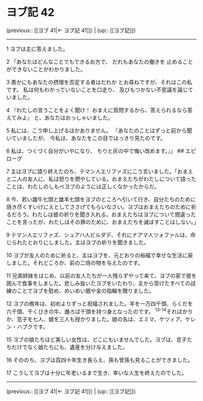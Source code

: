 # ヨブ記 42

(previous:: [[ヨブ 41|← ヨブ記 41]]) | (up:: [[ヨブ記]])

***


1 ヨブは主に答えました。 

2 「あなたはどんなことでもできるお方で、 だれもあなたの働きを 止めることができないことがわかりました。 

3 愚かにもあなたの摂理を否定する者はだれか とお尋ねですが、それはこの私です。 私は何もわかっていないことを口走り、 及びもつかない不思議を論じていました。 

4 『わたしの言うことをよく聞け！ おまえに質問するから、答えられるなら答えてみよ』 と、あなたはおっしゃいました。 

5 私には、こう申し上げるほかありません。 『あなたのことはずっと前から聞いていましたが、 今私は、あなたをこの目ではっきり見たのです。 

6 私は、つくづく自分がいやになり、 ちりと灰の中で悔い改めます。』」 ## エピローグ 

7 主はヨブに語り終えたのち、テマン人エリファズにこう言いました。「おまえと二人の友人に、私は怒りを燃やしている。おまえたちがわたしについて語ったことは、わたしのしもべヨブのようには正しくなかったからだ。 

8 今、若い雄牛七頭と雄羊七頭をヨブのところへ引いて行き、自分たちのために焼き尽くすいけにえとしてささげてもらいなさい。ヨブはおまえたちのために祈るだろう。わたしは彼の祈りを聞き入れる。おまえたちはヨブについて間違ったことを言ったが、わたしはその罪のために、おまえたちを滅ぼすことはしない。」 

9 テマン人エリファズ、シュアハ人ビルダデ、それにナアマ人ツォファルは、命じられたとおりにしました。主はヨブの祈りを聞きました。 

10 ヨブが友人のために祈ると、主はヨブを、元どおりの裕福で幸せな生活に戻しました。それどころか、前の二倍の物を与えたのです。 

11 兄弟姉妹をはじめ、以前の友人たちが一人残らずやって来て、ヨブの家で彼を囲んで食事をしました。悲しみ抜いたヨブをいたわり、主から受けたすべての試練のことでヨブを慰め、めいめい銀や金の指輪を贈りました。 

12 ヨブの晩年は、初めよりずっと祝福されました。羊を一万四千頭、らくだを六千頭、千くびきの牛、雌ろば千頭を持つ身となったのです。 <sup class="versenum">13-14</sup>そればかりか、息子を七人、娘を三人も授かりました。娘の名は、エミマ、ケツィア、ケレン・ハプクです。 

15 ヨブの娘たちほど美しい女性は、どこにもいませんでした。ヨブは、息子たちだけでなく娘たちにも、遺産を分け与えました。 

16 そののち、ヨブは百四十年生き長らえ、孫も曾孫も見ることができました。 

17 こうしてヨブは十分に年老いるまで生き、幸いな人生を終えたのでした。

***

(previous:: [[ヨブ 41|← ヨブ記 41]]) | (up:: [[ヨブ記]])

